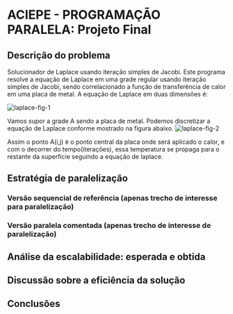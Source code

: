 # ACIEPE - PROGRAMAÇÃO PARALELA: Projeto Final

## Descrição do problema
Solucionador de Laplace usando iteração simples de Jacobi. Este programa resolve a equação de Laplace em uma grade regular usando iteração simples de Jacobi, sendo correlacionado a função de transferência de calor em uma placa de metal. A equação de Laplace em duas dimensões é:

![laplace-fig-1](https://github.com/Hugo-Souza/aciepe_pp_projfinal/assets/54536160/39653ad6-72f8-43c6-af85-b5a1a9b66977)

Vamos supor a grade A sendo a placa de metal. Podemos discretizar a equação de Laplace conforme mostrado na figura abaixo.
![laplace-fig-2](https://github.com/Hugo-Souza/aciepe_pp_projfinal/assets/54536160/c2d3cb22-b89c-4fef-87b6-095fe8765893)

Assim o ponto A(i,j) é o ponto central da placa onde será aplicado o calor, e com o decorrer do tempo(iterações), essa temperatura se propaga para o restante da superfície seguindo a equação de laplace.
## Estratégia de paralelização

### Versão sequencial de referência (apenas trecho de interesse para paralelização)


### Versão paralela comentada (apenas trecho de interesse de paralelização)

## Análise da escalabilidade: esperada e obtida

## Discussão sobre a eficiência da solução

## Conclusões




